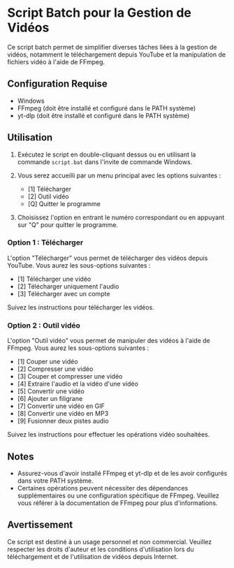 # Script Batch pour la Gestion de Vidéos

Ce script batch permet de simplifier diverses tâches liées à la gestion de vidéos, notamment le téléchargement depuis YouTube et la manipulation de fichiers vidéo à l'aide de FFmpeg.

## Configuration Requise

- Windows
- FFmpeg (doit être installé et configuré dans le PATH système)
- yt-dlp (doit être installé et configuré dans le PATH système)

## Utilisation

1. Exécutez le script en double-cliquant dessus ou en utilisant la commande `script.bat` dans l'invite de commande Windows.

2. Vous serez accueilli par un menu principal avec les options suivantes :
   - [1] Télécharger
   - [2] Outil vidéo
   - [Q] Quitter le programme

3. Choisissez l'option en entrant le numéro correspondant ou en appuyant sur "Q" pour quitter le programme.

### Option 1 : Télécharger

L'option "Télécharger" vous permet de télécharger des vidéos depuis YouTube. Vous aurez les sous-options suivantes :
   - [1] Télécharger une vidéo
   - [2] Télécharger uniquement l'audio
   - [3] Télécharger avec un compte

Suivez les instructions pour télécharger les vidéos.

### Option 2 : Outil vidéo

L'option "Outil vidéo" vous permet de manipuler des vidéos à l'aide de FFmpeg. Vous aurez les sous-options suivantes :
   - [1] Couper une vidéo
   - [2] Compresser une vidéo
   - [3] Couper et compresser une vidéo
   - [4] Extraire l'audio et la vidéo d'une vidéo
   - [5] Convertir une vidéo
   - [6] Ajouter un filigrane
   - [7] Convertir une vidéo en GIF
   - [8] Convertir une vidéo en MP3
   - [9] Fusionner deux pistes audio

Suivez les instructions pour effectuer les opérations vidéo souhaitées.

## Notes

- Assurez-vous d'avoir installé FFmpeg et yt-dlp et de les avoir configurés dans votre PATH système.
- Certaines opérations peuvent nécessiter des dépendances supplémentaires ou une configuration spécifique de FFmpeg. Veuillez vous référer à la documentation de FFmpeg pour plus d'informations.

## Avertissement

Ce script est destiné à un usage personnel et non commercial. Veuillez respecter les droits d'auteur et les conditions d'utilisation lors du téléchargement et de l'utilisation de vidéos depuis Internet.
